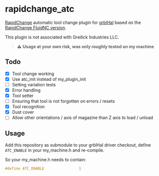 # rapidchange_atc

[RapidChange](https://rapidchangeatc.com/) automatic tool change plugin for [grblHal](https://www.grbl.org/what-is-grblhal) based on the [RapidChange FluidNC version](https://github.com/greilick-industries/FluidNC-RapidChangeATC).

This plugin is not associated with Greilick Industries LLC.

> :warning: **Usage at your own risk, was only roughly tested on my machine**

## Todo

- [x] Tool change working
- [x] Use atc_init instead of my_plugin_init
- [ ] Setting variation tests
- [x] Error handling
- [x] Tool setter
- [ ] Ensuring that tool is not forgotten on errors / resets
- [x] Tool recognition
- [x] Dust cover
- [ ] Allow other orientations / axis of magazine than Z axis to load / unload

## Usage

Add this repository as submodule to your grblHal driver checkout, define `ATC_ENABLE` in your my_machine.h and re-compile.

So your my_machine.h needs to contain:

```c
#define ATC_ENABLE                1
```
